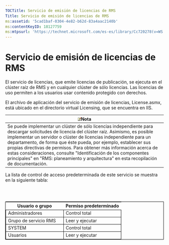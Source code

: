 ```yaml
---
TOCTitle: Servicio de emisión de licencias de RMS
Title: Servicio de emisión de licencias de RMS
ms:assetid: '5cad1baf-0304-4e82-b62d-83a4aac2140b'
ms:contentKeyID: 18127759
ms:mtpsurl: 'https://technet.microsoft.com/es-es/library/Cc720278(v=WS.10)'
---
```


Servicio de emisión de licencias de RMS
=======================================

El servicio de licencias, que emite licencias de publicación, se ejecuta en el clúster raíz de RMS y en cualquier clúster de sólo licencias. Las licencias de uso permiten a los usuarios usar contenido protegido con derechos.

El archivo de aplicación del servicio de emisión de licencias, License.asmx, está ubicado en el directorio virtual Licensing, que se encuentra en IIS.

| ![](images/Cc720278.note(WS.10).gif)Nota                                                                                                                                                                                                                                                                                                                                                                                                                                                     |
|---------------------------------------------------------------------------------------------------------------------------------------------------------------------------------------------------------------------------------------------------------------------------------------------------------------------------------------------------------------------------------------------------------------------------------------------------------------------------------------------------------------------------|
| Se puede implementar un clúster de sólo licencias independiente para descargar solicitudes de licencia del clúster raíz. Asimismo, es posible implementar un servidor o clúster de licencias independiente para un departamento, de forma que éste pueda, por ejemplo, establecer sus propias directivas de permisos. Para obtener más información acerca de estas consideraciones, consulte "Identificación de los componentes principales" en "RMS: planeamiento y arquitectura" en esta recopilación de documentación. |

La lista de control de acceso predeterminada de este servicio se muestra en la siguiente tabla:

###  

 
<table style="border:1px solid black;">
<colgroup>
<col width="50%" />
<col width="50%" />
</colgroup>
<thead>
<tr class="header">
<th>Usuario o grupo</th>
<th>Permiso predeterminado</th>
</tr>
</thead>
<tbody>
<tr class="odd">
<td style="border:1px solid black;">Administradores</td>
<td style="border:1px solid black;">Control total</td>
</tr>
<tr class="even">
<td style="border:1px solid black;">Grupo de servicio RMS</td>
<td style="border:1px solid black;">Leer y ejecutar</td>
</tr>
<tr class="odd">
<td style="border:1px solid black;">SYSTEM</td>
<td style="border:1px solid black;">Control total</td>
</tr>
<tr class="even">
<td style="border:1px solid black;">Usuarios</td>
<td style="border:1px solid black;">Leer y ejecutar</td>
</tr>
</tbody>
</table>
